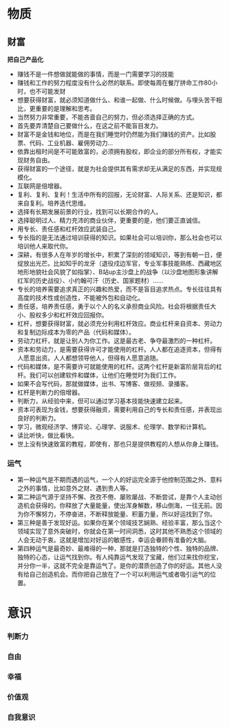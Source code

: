 

# 物质

## 财富
**把自己产品化**
- 赚钱不是一件想做就能做的事情，而是一门需要学习的技能
- 赚钱和工作的努力程度没有什么必然的联系。即使每周在餐厅拼命工作80小时，也不可能发财
- 想要获得财富，就必须知道做什么、和谁一起做、什么时候做。与埋头苦干相比，更重要的是理解和思考。
- 当然努力非常重要，不能吝啬自己的努力，但必须选择正确的方式。
- 首先要弄清楚自己要做什么，在这之前不能盲目发力。
- 财富不是金钱和地位，而是在我们睡觉时仍然能为我们赚钱的资产。比如股票、代码、工业机器、雇佣劳动力...
- 依靠出租时间是不可能致富的，必须拥有股权，即企业的部分所有权，才能实现财务自由。
- 获得财富的一个途径，就是为社会提供其有需求却无从满足的东西，并实现规模化。
- 互联网是倍增器。
- 复利、复利、复利！生活中所有的回报，无论财富、人际关系、还是知识，都来自复利。培养迭代思维。
- 选择有长期发展前景的行业，找到可以长期合作的人。
- 选择聪明过人、精力充沛的商业伙伴，更重要的是，他们要正直诚信。
- 用专长、责任感和杠杆效应武装自己。
- 专长指的是无法通过培训获得的知识。如果社会可以培训你，那么社会也可以培训他人来取代你。
- 深耕，有很多人在年岁的增长中，积累了深刻的领域知识，等到有朝一日，便绽放出光芒。比如知乎的龙牙（退役戍边军官，专业军事技能熟练、西藏地区地形地貌社会风貌了如指掌）、B站up主沙盘上的战争（以沙盘地图形象讲解红军的历史战役）、小约翰可汗（历史、国家题材）......
- 专长的培养需要追求真正的兴趣和热爱，而不是盲目追求热点。专长往往具有高度的技术性或创造性，不能被外包和自动化。
- 责任感，培养责任感，勇于以个人的名义承担商业风险。社会将根据责任大小、股权多少和杠杆效应回报你。
- 杠杆，想要获得财富，就必须充分利用杠杆效应。商业杠杆来自资本、劳动力和复制边际成本为零的产品（代码和媒体）。
- 劳动力杠杆，就是让别人为你工作。这是最古老、争夺最激烈的一种杠杆。
- 资本和劳动力，是需要获得许可才能使用的杠杆。人人都在追逐资本，但得有人愿意出资。人人都想领导他人，但得有人愿意追随。
- 代码和媒体，是不需要许可就能使用的杠杆。这两个杠杆是新富阶层背后的杠杆。我们可以创建软件和媒体，让他们在睡觉时为我们工作。
- 如果不会写代码，那就做媒体，出书、写博客、做视频、录播客。
- 杠杆是判断力的倍增器。
- 判断力，从经验中来，但可以通过学习基本技能快速建立起来。
- 资本可表现为金钱，想要获得融资，需要利用自己的专长和责任感，并表现出良好的判断力。
- 学习，微观经济学、博弈论、心理学、说服术、伦理学、数学和计算机。
- 读比听快，做比看快。
- 世上没有快速致富的教程，即使有，那也只是提供教程的人想从你身上赚钱。

### 运气
- 第一种运气是不期而遇的运气，一个人的好运完全源于他控制范围之外、意料之外的事情，比如意外之财、遇到贵人等。
- 第二种运气源于坚持不懈、孜孜不倦、屡败屡战、不断尝试，是靠个人主动创造机会获得的。你释放了大量能量，使出浑身解数，移山倒海，一往无前。因为你不懈努力，不停奋进，不断释放能量、积蓄力量，所以好运找到了你。
- 第三种是善于发现好运。如果你在某个领域技艺娴熟、经验丰富，那么当这个领域实现了意外突破时，你就会在第一时间洞悉，这时其他不熟悉这个领域的人会无动于衷。这就是增加对好运的敏感性，幸运会眷顾有准备的大脑。
- 第四种运气是最奇妙、最难得的一种，那就是打造独特的个性、独特的品牌、独特的心态，让运气找到你。有人纯靠运气发现了宝藏，他们过来找你挖宝，并分你一半，这就不完全是靠运气了。是你的潜质创造了你的好运。其他人没有给自己创造机会。而你把自己放在了一个可以利用运气或者吸引运气的位置。


# 意识

### 判断力

### 自由

### 幸福

### 价值观

### 自我意识